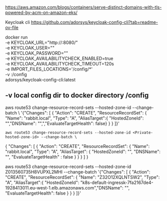 https://aws.amazon.com/blogs/containers/serve-distinct-domains-with-tls-powered-by-acm-on-amazon-eks/

Keycloak cli
https://github.com/adorsys/keycloak-config-cli?tab=readme-ov-file





docker run \
    -e KEYCLOAK_URL="http://<your keycloak host>:8080/" \
    -e KEYCLOAK_USER="<keycloak admin username>" \
    -e KEYCLOAK_PASSWORD="<keycloak admin password>" \
    -e KEYCLOAK_AVAILABILITYCHECK_ENABLED=true \
    -e KEYCLOAK_AVAILABILITYCHECK_TIMEOUT=120s \
    -e IMPORT_FILES_LOCATIONS='/config/*' \
    -v <your config path>:/config \
    adorsys/keycloak-config-cli:latest



## -v local config dir to docker directory /config


aws route53 change-resource-record-sets --hosted-zone-id <Private-hosted-zone-id> --change-batch \ '{"Changes": [ { "Action": "CREATE", "ResourceRecordSet": { "Name": "rabbit.local", "Type": "A", "AliasTarget":{ "HostedZoneId": "<zone-id-of-ALB>","DNSName": "<DNS-of-ALB>",","EvaluateTargetHealth": false} } } ]}'

    aws route53 change-resource-record-sets --hosted-zone-id <Private-hosted-zone-id> --change-batch \ 
    
{
    "Changes": [
        { 
            "Action": "CREATE", 
            "ResourceRecordSet": { 
                "Name": "rabbit.local", 
                "Type": "A", 
                "AliasTarget": { 
                    "HostedZoneId": "<zone-id-of-ALB>",
                    "DNSName": "<DNS-of-ALB>",
                    "EvaluateTargetHealth" : false
                } 
            } 
        }
    ]
}


aws route53 change-resource-record-sets --hosted-zone-id Z013560735H8VUPXL2MHI --change-batch '{"Changes": [ { "Action": "CREATE", "ResourceRecordSet": { "Name": "Z32O12XQLNTSW2", "Type": "A", "AliasTarget":{ "HostedZoneId": "k8s-default-ingressk-7fa2167de4-1928413011.eu-west-1.elb.amazonaws.com","DNSName": "", "EvaluateTargetHealth": false } } } ]}'